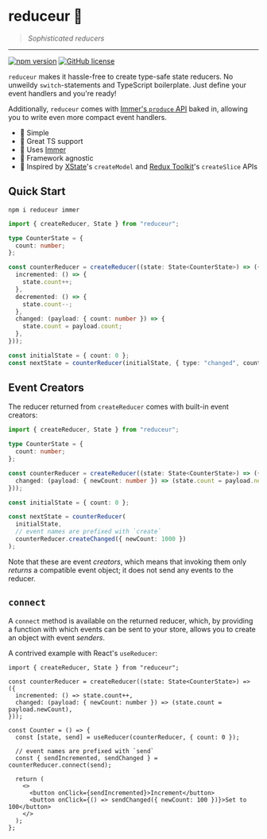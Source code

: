 # reduceur 🥖

> _Sophisticated reducers_

---

[![npm version](http://img.shields.io/npm/v/reduceur.svg?style=flat)](https://npmjs.org/package/reduceur "View this project on npm") [![GitHub license](https://img.shields.io/github/license/janovekj/reduceur)](https://github.com/janovekj/reduceur/blob/master/LICENSE "MIT license")

`reduceur` makes it hassle-free to create type-safe state reducers. No unweildy `switch`-statements and TypeScript boilerplate. Just define your event handlers and you're ready!

Additionally, `reduceur` comes with [Immer's `produce` API](https://immerjs.github.io/immer/) baked in, allowing you to write even more compact event handlers.

- 🥖 Simple
- 🥖 Great TS support
- 🥖 Uses [Immer](https://immerjs.github.io/immer/)
- 🥖 Framework agnostic
- 🥖 Inspired by [XState](https://xstate.js.org)'s `createModel` and [Redux Toolkit](https://redux-toolkit.js.org)'s `createSlice` APIs

## Quick Start

```shell
npm i reduceur immer
```

```ts
import { createReducer, State } from "reduceur";

type CounterState = {
  count: number;
};

const counterReducer = createReducer((state: State<CounterState>) => ({
  incremented: () => {
    state.count++;
  },
  decremented: () => {
    state.count--;
  },
  changed: (payload: { count: number }) => {
    state.count = payload.count;
  },
}));

const initialState = { count: 0 };
const nextState = counterReducer(initialState, { type: "changed", count: 999 });
```

## Event Creators

The reducer returned from `createReducer` comes with built-in event creators:

```ts
import { createReducer, State } from "reduceur";

type CounterState = {
  count: number;
};

const counterReducer = createReducer((state: State<CounterState>) => ({
  changed: (payload: { newCount: number }) => (state.count = payload.newCount),
}));

const initialState = { count: 0 };

const nextState = counterReducer(
  initialState,
  // event names are prefixed with `create`
  counterReducer.createChanged({ newCount: 1000 })
);
```

Note that these are event _creators_, which means that invoking them only _returns_ a compatible event object; it does not send any events to the reducer.

## `connect`

A `connect` method is available on the returned reducer, which, by providing a function with which events can be sent to your store, allows you to create an object with event _senders_.

A contrived example with React's `useReducer`:

```tsx
import { createReducer, State } from "reduceur";

const counterReducer = createReducer((state: State<CounterState>) => ({
  incremented: () => state.count++,
  changed: (payload: { newCount: number }) => (state.count = payload.newCount),
}));

const Counter = () => {
  const [state, send] = useReducer(counterReducer, { count: 0 });

  // event names are prefixed with `send`
  const { sendIncremented, sendChanged } = counterReducer.connect(send);

  return (
    <>
      <button onClick={sendIncremented}>Increment</button>
      <button onClick={() => sendChanged({ newCount: 100 })}>Set to 100</button>
    </>
  );
};
```
